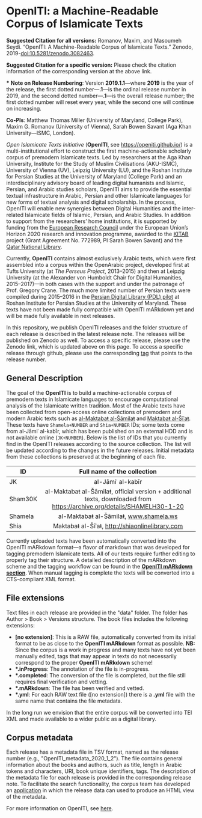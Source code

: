# OpenITI: a Machine-Readable Corpus of Islamicate Texts

**Suggested Citation for all versions:** Romanov, Maxim, and Masoumeh Seydi. “OpenITI: A Machine-Readable Corpus of Islamicate Texts.” Zenodo, 2019-[doi:10.5281/zenodo.3082463](https://doi.org/10.5281/zenodo.3082463).

**Suggested Citation for a specific version:** Please check the citation information of the corresponding version at the above link.

**\*** **Note on Release Numbering**: Version **2019.1.1**—where **2019** is the year of the release, the first dotted number—**.1**—is the ordinal release number in 2019, and the second dotted number—**.1**—is the overall release number; the first dotted number will reset every year, while the second one will continue on increasing.

**Co-PIs**: Matthew Thomas Miller (University of Maryland, College Park), Maxim G. Romanov (University of Vienna), Sarah Bowen Savant (Aga Khan University—ISMC, London).

*Open Islamicate Texts Initiative* (**OpenITI**, see <https://openiti.github.io/>) is a multi-institutional effort to construct the first machine-actionable scholarly corpus of premodern Islamicate texts. Led by researchers at the Aga Khan University, Institute for the Study of Muslim Civilisations (AKU-ISMC), University of Vienna (UV), Leipzig University (LU), and the Roshan Institute for Persian Studies at the University of Maryland (College Park) and an interdisciplinary advisory board of leading digital humanists and Islamic, Persian, and Arabic studies scholars, OpenITI aims to provide the essential textual infrastructure in Arabic, Persian and other Islamicate languages for new forms of textual analysis and digital scholarship. In the process, OpenITI will enable new synergies between Digital Humanities and the inter-related Islamicate fields of Islamic, Persian, and Arabic Studies. In addition to support from the researchers’ home institutions, it is supported by funding from the [European Research Council](https://erc.europa.eu/) under the European Union’s Horizon 2020 research and innovation programme, awarded to the [KITAB](http://kitab-project.org/) project (Grant Agreement No. 772989, PI Sarah Bowen Savant) and the [Qatar National Library](https://www.qnl.qa/en).

Currently, **OpenITI** contains almost exclusively Arabic texts, which were first assembled into a corpus within the OpenArabic project, developed first at Tufts University (at *The Perseus Project*, 2013–2015) and then at Leipzig University (at the Alexander von Humboldt Chair for Digital Humanities, 2015–2017)—in both cases with the support and under the patronage of Prof. Gregory Crane. The much more limited number of Persian texts were compiled during 2015–2016 in the [Persian Digital Library (PDL) pilot](https://persdigumd.github.io/PDL/) at Roshan Institute for Persian Studies at the University of Maryland. These texts have not been made fully compatible with OpenITI mARkdown yet and will be made fully available in next releases.

In this repository, we publish OpenITI releases and the folder structure of each release is described in the latest release note. The releases will be published on Zenodo as well. To access a specific release, please use the Zenodo link, which is updated above on this page. To access a specific release through github, please use the corresponding [tag](https://github.com/OpenITI/RELEASE/tags) that points to the release number.

## General Description

The goal of the **OpenITI** is to build a machine-actionable corpus of premodern texts in Islamicate languages to encourage computational analysis of the Islamicate written tradition. Most of the Arabic texts have been collected from open-access online collections of premodern and modern Arabic texts such as [al-Maktabaŧ al-Šāmilaŧ](http://shamela.ws/) and [Maktabaŧ al-Šīʿaŧ](http://shiaonlinelibrary.com/). These texts have `Shamela+NUMBER` and `Shia+NUMBER` IDs; some texts come from al-Jāmiʿ al-kabīr, which has been published on an external HDD and is not available online (`JK+NUMBER`). Below is the list of IDs that you currently find in the OpenITI releases according to the source collection. The list will be updated according to the changes in the future releases. Initial metadata from these collections is preserved at the beginning of each file.

| ID      |                                               Full name of the collection                                               |
|---------|:-----------------------------------------------------------------------------------------------------------------------:|
| JK      | al-Jāmiʿ al-kabīr                                                                                                       |
| Sham30K | al-Maktabaŧ al-Šāmilaŧ, official version + additional texts, downloaded from https://archive.org/details/SHAMELH30-1-20 |
| Shamela | al-Maktabaŧ al-Šāmilaŧ, www.shamela.ws                                                                                  |
| Shia    | Maktabaŧ al-Šīʿaŧ, http://shiaonlinelibrary.com                                                                         |


Currently uploaded texts have been automatically converted into the OpenITI mARkdown format—a flavor of markdown that was developed for tagging premodern Islamicate texts. All of our texts require further editing to properly tag their structure. A detailed description of the mARkdown scheme and the tagging workflow can be found in the [**OpenITI mARkdown section**](https://maximromanov.github.io/mARkdown/). When manual tagging is complete the texts will be converted into a CTS-compliant XML format.

## File extensions

Text files in each release are provided in the "data" folder. The folder has Author > Book > Versions structure. The book files includes the following extensions:

- **[no extension]**: This is a RAW file, automatically converted from its initial format to be as close to the **OpenITI mARkdown** format as possible. **NB:** Since the corpus is a work in progress and many texts have not yet been manually edited, tags that may appear in texts do not necessarily correspond to the proper **OpenITI mARkdown** scheme!
- **\*.inProgress**: The annotation of the file is in-progress.
- **\*.completed**: The conversion of the file is completed, but the file still requires final verification and vetting.
- **\*.mARkdown**: The file has been verified and vetted.
- **\*.yml**: For each RAW text file ([no extension]) there is a **.yml** file with the same name that contains the file metadata. 


In the long run we envision that the entire corpus will be converted into TEI XML and made available to a wider public as a digital library.

## Corpus metadata

Each release has a metadata file in TSV format, named as the release number (e.g., "OpenITI_metadata_2020_1_2"). The file contains general information about the books and authors, such as title, length in Arabic tokens and characters, URI, book unique identifiers, tags. The description of the metadata file for each release is provided in the corresponding release note. To facilitate the search functionality, the corpus team has developed an [application](https://github.com/OpenITI/release_metadata_html) in which the release data can used to produce an HTML view of the metadata.

For more information on OpenITI, see [here](https://maximromanov.github.io/OpenITI/).

<!---
### Chronological Distribution of Texts
![alt text](https://github.com/OpenITI/2019.1/blob/master/chrono_img.png?raw=true)
--->


[comment]: <> (Link to Zenodo: <https://zenodo.org/record/3082464>)

